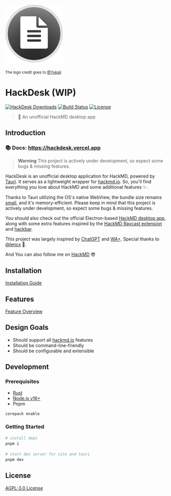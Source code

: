 <img src="./docs/public/logo.png" alt="HackDesk Logo" width="180">

<sub>The logo credit goes to [@Yukaii](https://github.com/Yukaii)</sub>

# HackDesk (WIP)

[![HackDesk Downloads](https://img.shields.io/github/downloads/EastSun5566/hackdesk/total.svg?style=for-the-badge)](https://github.com/EastSun5566/hackdesk/releases)
[![Build Status](https://img.shields.io/github/actions/workflow/status/EastSun5566/hackdesk/release.yml?style=for-the-badge)](https://github.com/EastSun5566/cc-gram/actions/workflows/release.yml)
[![License](https://img.shields.io/github/license/EastSun5566/hackdesk.svg?style=for-the-badge)](https://github.com/EastSun5566/hackdesk/blob/main/LICENSE)

> 📝 An unofficial HackMD desktop app

## Introduction

### 📚 Docs: <https://hackdesk.vercel.app>

> **Warning**
> This project is actively under development, so expect some bugs & missing features.

HackDesk is an unofficial desktop application for HackMD, powered by [Tauri](https://tauri.app/). It serves as a lightweight wrapper for [hackmd.io](http://hackmd.io). So, you'll find everything you love about HackMD and some additional features ✨.

Thanks to Tauri utilizing the OS's native WebView, the bundle size remains [small](https://tauri.app/v1/references/benchmarks#binary-size), and it's memory-efficient. Please keep in mind that this project is actively under development, so expect some bugs & missing features.

You should also check out the official Electron-based [HackMD desktop app](https://github.com/hackmdio/hackmd-desktop), along with some extra features inspired by the [HackMD Raycast extension](https://www.raycast.com/Yukai/hackmd) and [hackbar](https://github.com/uier/hackbar).

This project was largely inspired by [ChatGPT](https://github.com/lencx/ChatGPT) and [WA+](https://github.com/lencx/WA). Special thanks to [@lencx](https://github.com/lencx) 🙏.

And You can also follow me on [HackMD](https://hackmd.io/@EastSun5566) 😎

## Installation

[Installation Guide](https://hackdesk.vercel.app/install.html)

## Features

[Feature Overview](https://hackdesk.vercel.app/features.html)

## Design Goals

- Should support all [hackmd.io](http://hackmd.io) features
- Should be command-line-friendly
- Should be configurable and extensible

## Development

### Prerequisites

- [Rust](https://www.rust-lang.org/learn/get-started)
- [Node.js v16+](https://github.com/nvm-sh/nvm?tab=readme-ov-file#installing-and-updating)
- Pnpm

```sh
corepack enable
```

### Getting Started

```sh
# install deps
pnpm i

# start dev server for vite and tauri
pnpm dev
```

## License

[AGPL-3.0 License](./LICENSE)
